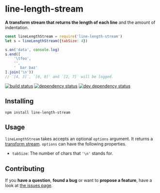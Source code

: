 # line-length-stream

**A transform stream that returns the length of each line** and the amount of indentation.

```javascript
const lineLengthStream = require('line-length-stream')
let s = lineLengthStream({tabSize: 4})

s.on('data', console.log)
s.end([
	'\tfoo',
	'',
	'  bar baz'
].join('\n'))
// `[4, 3]`, `[0, 0]` and `[2, 7]` will be logged.
```

[![build status](https://img.shields.io/travis/derhuerst/line-length-stream.svg)](https://travis-ci.org/derhuerst/line-length-stream)
[![dependency status](https://img.shields.io/david/derhuerst/line-length-stream.svg)](https://david-dm.org/derhuerst/line-length-stream#info=dependencies)
[![dev dependency status](https://img.shields.io/david/dev/derhuerst/line-length-stream.svg)](https://david-dm.org/derhuerst/line-length-stream#info=devDependencies)


## Installing

```
npm install line-length-stream
```


## Usage

`lineLengthStream` takes accepts an optional `options` argument. It returns a [transform stream](https://nodejs.org/docs/latest/api/stream.html#stream_class_stream_transform). `options` can have the following properties.

- `tabSize`: The number of chars that `'\n'` stands for.



## Contributing

If you **have a question**, **found a bug** or want to **propose a feature**, have a look at [the issues page](https://github.com/derhuerst/line-length-stream/issues).
